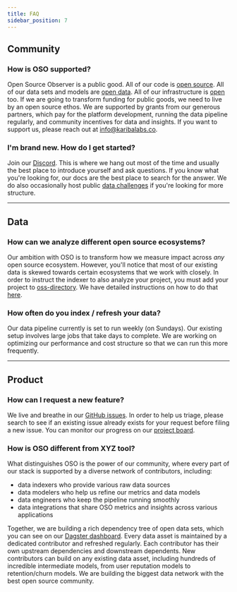 ```yaml
---
title: FAQ
sidebar_position: 7
---
```


## Community

### How is OSO supported?

Open Source Observer is a public good.
All of our code is [open source](https://github.com/opensource-observer/oso/).
All of our data sets and models are [open data](../integrate/datasets/index.mdx).
All of our infrastructure is [open](https://dagster.opensource.observer/locations) too.
If we are going to transform funding for public goods,
we need to live by an open source ethos.
We are supported by grants from our generous partners, which pay for
the platform development, running the data pipeline regularly,
and community incentives for data and insights.
If you want to support us, please reach out at
[info@karibalabs.co](mailto:info@karibalabs.co).

### I'm brand new. How do I get started?

Join our [Discord](https://www.opensource.observer/discord).
This is where we hang out most of the time and usually the best place
to introduce yourself and ask questions.
If you know what you're looking for, our docs are the best place
to search for the answer.
We do also occasionally host public
[data challenges](../contribute-models/challenges/index.md)
if you're looking for more structure.

---

## Data

### How can we analyze different open source ecosystems?

Our ambition with OSO is to transform how we measure impact
across _any_ open source ecosystem.
However, you'll notice that most of our existing data
is skewed towards certain ecosystems that we work with closely.
In order to instruct the indexer to also analyze your project,
you must add your project to
[oss-directory](https://github.com/opensource-observer/oss-directory/).
We have detailed instructions on how to do that
[here](../projects).

### How often do you index / refresh your data?

Our data pipeline currently is set to run weekly (on Sundays).
Our existing setup involves large jobs that take days to complete.
We are working on optimizing our performance and cost structure
so that we can run this more frequently.

---

## Product

### How can I request a new feature?

We live and breathe in our
[GitHub issues](https://github.com/opensource-observer/oso/issues/).
In order to help us triage, please search to see if an existing issue
already exists for your request before filing a new issue.
You can monitor our progress on our
[project board](https://github.com/orgs/opensource-observer/projects/3/views/10).

### How is OSO different from XYZ tool?

What distinguishes OSO is the power of our community,
where every part of our stack is supported by a diverse network of contributors, including:

- data indexers who provide various raw data sources
- data modelers who help us refine our metrics and data models
- data engineers who keep the pipeline running smoothly
- data integrations that share OSO metrics and insights across various applications

Together, we are building a rich dependency tree of open data sets,
which you can see on our
[Dagster dashboard](https://dagster.opensource.observer/assets).
Every data asset is maintained by a dedicated contributor and refreshed regularly.
Each contributor has their own upstream dependencies and downstream dependents.
New contributors can build on any existing data asset, including hundreds
of incredible intermediate models, from user reputation models to retention/churn models.
We are building the biggest data network with the best open source community.
